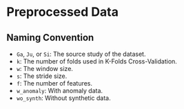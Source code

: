 # Preprocessed Data
## Naming Convention
- `Ga`, `Ju`, or `Si`: The source study of the dataset.
- `k`: The number of folds used in K-Folds Cross-Validation.
- `w`: The window size.
- `s`: The stride size.
- `f`: The number of features.
- `w_anomaly`: With anomaly data.
- `wo_synth`: Without synthetic data.
